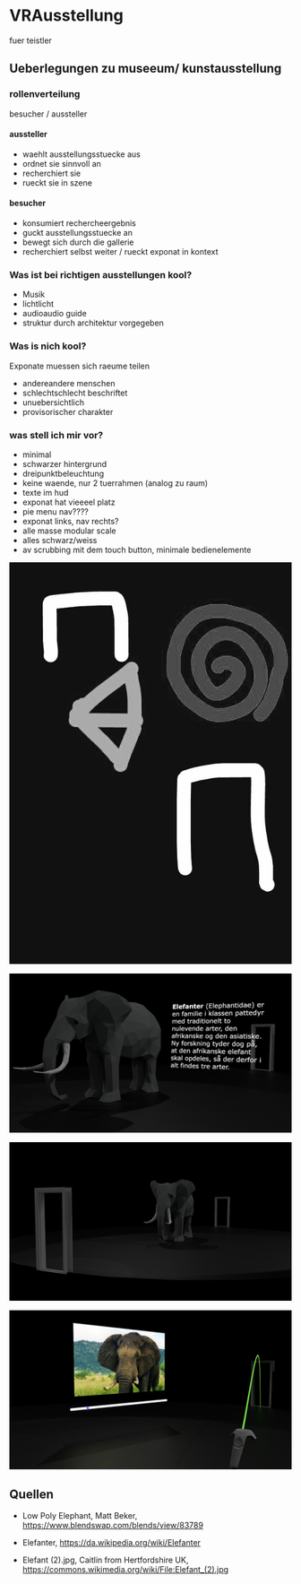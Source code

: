 # VRAusstellung
fuer teistler
## Ueberlegungen zu museeum/ kunstausstellung

### rollenverteilung
besucher / aussteller

#### aussteller
- waehlt ausstellungsstuecke aus
- ordnet sie sinnvoll an
- recherchiert sie
- rueckt sie in szene

#### besucher
- konsumiert rechercheergebnis
- guckt ausstellungsstuecke an
- bewegt sich durch die gallerie
- recherchiert selbst weiter / rueckt exponat in kontext

### Was ist bei richtigen ausstellungen kool?
- Musik
- lichtlicht
- audioaudio guide
- struktur durch architektur vorgegeben

### Was is nich kool?
Exponate muessen sich raeume teilen
- andereandere menschen
- schlechtschlecht beschriftet
- unuebersichtlich
- provisorischer charakter

### was stell ich mir vor?
- minimal
- schwarzer hintergrund
- dreipunktbeleuchtung
- keine waende, nur 2 tuerrahmen (analog zu raum)
- texte im hud
- exponat hat vieeeel platz
- pie menu nav????
- exponat links, nav rechts?
- alle masse modular scale
- alles schwarz/weiss
- av scrubbing mit dem touch button, minimale bedienelemente

![skizze raum](Bilder/IMG_20170928_235603.jpg)

![skizze raum](Bilder/ausstellung.png)

![skizze raum](Bilder/ausstellung2.png)

![skizze raum](Bilder/ausstellung_video.png)


## Quellen
 - Low Poly Elephant, Matt Beker, https://www.blendswap.com/blends/view/83789

 - Elefanter, https://da.wikipedia.org/wiki/Elefanter

 - Elefant (2).jpg, Caitlin from Hertfordshire UK, https://commons.wikimedia.org/wiki/File:Elefant_(2).jpg
